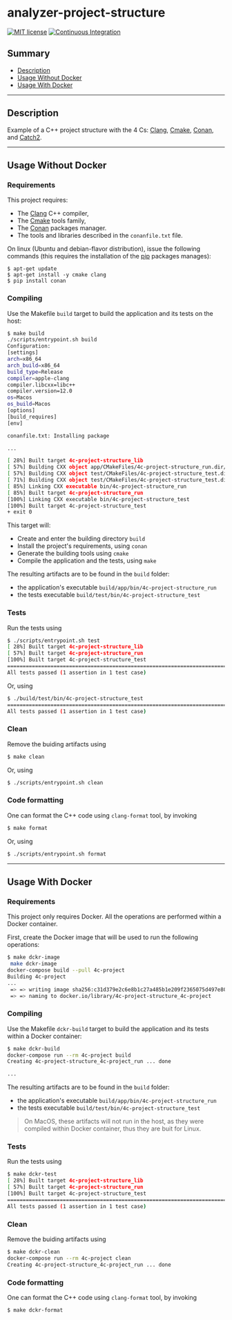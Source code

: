 # analyzer-project-structure

[![MIT license](https://img.shields.io/badge/License-MIT-blue.svg)](https://lbesson.mit-license.org/)
[![Continuous Integration](https://github.com/mauriceAlthoff/analyzer/actions/workflows/ci.yml/badge.svg)](https://github.com/mauriceAlthoff/analyzer/actions/workflows/ci.yml)

## Summary

 * [Description](#description)
 * [Usage Without Docker](#usage-without-docker)
 * [Usage With Docker](#usage-with-docker)

*****

## Description

Example of a C++ project structure with the 4 Cs: [Clang](https://clang.llvm.org), [Cmake](https://cmake.org), [Conan](https://conan.io), and [Catch2](https://github.com/catchorg/Catch2).

*****

## Usage Without Docker

### Requirements

This project requires:

 * The [Clang](https://clang.llvm.org) C++ compiler,
 * The [Cmake](https://cmake.org) tools family,
 * The [Conan](https://conan.io) packages manager.
 * The tools and libraries described in the `conanfile.txt` file.

On linux (Ubuntu and debian-flavor distribution), issue the following commands (this requires the installation of the [pip](https://pip.pypa.io/en/stable/) packages manages):

```
$ apt-get update
$ apt-get install -y cmake clang
$ pip install conan
```

### Compiling

Use the Makefile `build`  target to build the application and its tests on the host:

```bash
$ make build
./scripts/entrypoint.sh build
Configuration:
[settings]
arch=x86_64
arch_build=x86_64
build_type=Release
compiler=apple-clang
compiler.libcxx=libc++
compiler.version=12.0
os=Macos
os_build=Macos
[options]
[build_requires]
[env]

conanfile.txt: Installing package

...

[ 28%] Built target 4c-project-structure_lib
[ 57%] Building CXX object app/CMakeFiles/4c-project-structure_run.dir/main.cpp.o
[ 57%] Building CXX object test/CMakeFiles/4c-project-structure_test.dir/TestDummy.cpp.o
[ 71%] Building CXX object test/CMakeFiles/4c-project-structure_test.dir/main.cpp.o
[ 85%] Linking CXX executable bin/4c-project-structure_run
[ 85%] Built target 4c-project-structure_run
[100%] Linking CXX executable bin/4c-project-structure_test
[100%] Built target 4c-project-structure_test
+ exit 0
```

This target will:
 * Create and enter the building directory `build`
 * Install the project's requirements, using `conan`
 * Generate the building tools using `cmake`
 * Compile the application and the tests, using `make`

The resulting artifacts are to be found in the `build` folder:

 * the application's executable `build/app/bin/4c-project-structure_run` 
 * the tests executable `build/test/bin/4c-project-structure_test`

### Tests

Run the tests using 

```bash
$ ./scripts/entrypoint.sh test
[ 28%] Built target 4c-project-structure_lib
[ 57%] Built target 4c-project-structure_run
[100%] Built target 4c-project-structure_test
===============================================================================
All tests passed (1 assertion in 1 test case)
```

Or, using

```bash
$ ./build/test/bin/4c-project-structure_test
===============================================================================
All tests passed (1 assertion in 1 test case)
```

### Clean

Remove the buiding artifacts using

```bash
$ make clean

```

Or, using

```bash
$ ./scripts/entrypoint.sh clean
```

### Code formatting

One can format the C++ code using `clang-format` tool, by invoking

```bash
$ make format
```

Or, using

```bash
$ ./scripts/entrypoint.sh format
```

*****

## Usage With Docker

### Requirements

This project only requires Docker. All the operations are performed within a Docker container.

First, create the Docker image that will be used to run the following operations:

```bash
$ make dckr-image
 make dckr-image
docker-compose build --pull 4c-project
Building 4c-project
...
 => => writing image sha256:c31d379e2c6e8b1c27a485b1e209f2365075d497e804d7cd65164f8310c9c07a       0.0s
 => => naming to docker.io/library/4c-project-structure_4c-project                                 0.0s
```

### Compiling

Use the Makefile `dckr-build`  target to build the application and its tests within a Docker container:

```bash
$ make dckr-build 
docker-compose run --rm 4c-project build
Creating 4c-project-structure_4c-project_run ... done

...
```

The resulting artifacts are to be found in the `build` folder:

 * the application's executable `build/app/bin/4c-project-structure_run` 
 * the tests executable `build/test/bin/4c-project-structure_test`

> On MacOS, these artifacts will not run in the host, as they were compiled within Docker container, thus they are buit for Linux.

### Tests

Run the tests using 

```bash
$ make dckr-test
[ 28%] Built target 4c-project-structure_lib
[ 57%] Built target 4c-project-structure_run
[100%] Built target 4c-project-structure_test
===============================================================================
All tests passed (1 assertion in 1 test case)
```

### Clean

Remove the buiding artifacts using

```bash
$ make dckr-clean
docker-compose run --rm 4c-project clean
Creating 4c-project-structure_4c-project_run ... done
```

### Code formatting

One can format the C++ code using `clang-format` tool, by invoking

```bash
$ make dckr-format
```
